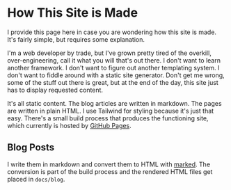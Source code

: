 # How This Site is Made

I provide this page here in case you are wondering how this site is made. It's
fairly simple, but requires some explanation.

I'm a web developer by trade, but I've grown pretty tired of the overkill,
over-engineering, call it what you will that's out there. I don't want to learn
another framework. I don't want to figure out another templating system. I don't
want to fiddle around with a static site generator. Don't get me wrong, some of
the stuff out there is great, but at the end of the day, this site just has to
display requested content.

It's all static content. The blog articles are written in markdown. The pages
are written in plain HTML. I use Tailwind for styling because it's just that
easy. There's a small build process that produces the functioning site, which
currently is hosted by [GitHub Pages](https://pages.github.com/).

## Blog Posts

I write them in markdown and convert them to HTML with
[marked](https://www.npmjs.com/package/marked). The conversion is part of the
build process and the rendered HTML files get placed in `docs/blog`.
